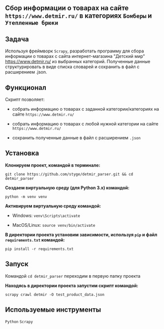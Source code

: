 ## Сбор информации о товарах на сайте `https://www.detmir.ru/` в категориях `Бомберы` и `Утепленные брюки`

## Задача
Используя фреймворк `Scrapy`, разработать программу для сбора информации о товарах с сайта интернет-магазина "Детский мир" https://www.detmir.ru/ из выбранных категорий. Полученные данные структурировать в виде списка словарей и сохранить в файл с расширением .json.

## Функционал
Скрипт позволяет:

- собрать информацию о товарах с заданной категории/категориях на сайте `https://www.detmir.ru/`

- собрать информацию о товарах с любой нужной категории на сайте `https://www.detmir.ru/`

- сохранить полученные данные в файл с расширением `.json`

## Установка

**Клонируем проект, командой в терминале:**

`git clone https://github.com/styge/detmir_parser.git && cd detmir_parser`

**Создаем виртуальную среду (для Python 3.x) командой:**

`python -m venv venv`

**Активируем виртуальную среду командой:**
- Windows:
`venv\Scripts\activate`

- MacOS/Linux:
`source venv/bin/activate`

**В директории проекта установим зависимости, используя `pip` и файл `requirements.txt` командой:**

`pip install -r requirements.txt`

## Запуск

Командой `cd detmir_parser` переходим в первую папку проекта

**Находясь в директории проекта запустим скрипт командой:**

`scrapy crawl detmir -O test_product_data.json`

## Используемые инструменты

`Python` `Scrapy`
 
